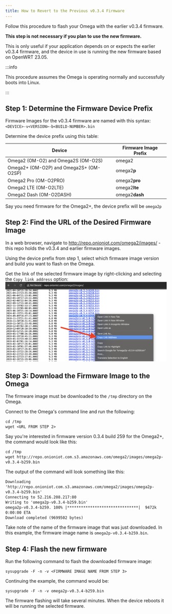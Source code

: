```yaml
---
title: How to Revert to the Previous v0.3.4 Firmware
---
```


Follow this procedure to flash your Omega with the earlier v0.3.4 firmware. 

**This step is not necessary if you plan to use the new firmware.**

This is only useful if your application depends on or expects the earlier v0.3.4 firmware, and the device in use is running the new firmware based on OpenWRT 23.05.

:::info

This procedure assumes the Omega is operating normally and successfully boots into Linux.

:::

## Step 1: Determine the Firmware Device Prefix

Firmware Images for the v0.3.4 firmware are named with this syntax: `<DEVICE>-v<VERSION>-b<BUILD-NUMBER>.bin`

Determine the device prefix using this table:

| Device                                  | Firmware Image Prefix |
|-----------------------------------------|-----------------------|
| Omega2 (OM-O2) and Omega2S (OM-O2S)     | omega2                |
| Omega2+ (OM-O2P) and Omega2S+ (OM-O2SP) | omega2**p**           |
| Omega2 Pro (OM-O2PRO)                   | omega2**pro**         |
| Omega2 LTE (OM-O2LTE)                   | omega2**lte**         |
| Omega2 Dash (OM-O2DASH)                 | omega2**dash**        |

Say you need firmware for the Omega2+, the device prefix will be `omega2p`

## Step 2: Find the URL of the Desired Firmware Image

In a web browser, navigate to http://repo.onioniot.com/omega2/images/ - this repo holds the v0.3.4 and earlier firmware images.

Using the device prefix from step 1, select which firmware image version and build you want to flash on the Omega.

Get the link of the selected firmware image by right-clicking and selecting the `Copy link address` option:
![copy link address](./img/copy-fw-url.png)

## Step 3: Download the Firmware Image to the Omega

The firmware image must be downloaded to the `/tmp` directory on the Omega. 

Connect to the Omega's command line and run the following: 

```
cd /tmp
wget <URL FROM STEP 2> 
```

Say you're interested in firmware version 0.3.4 build 259 for the Omega2+, the command would look like this:

```
cd /tmp
wget http://repo.onioniot.com.s3.amazonaws.com/omega2/images/omega2p-v0.3.4-b259.bin
```

The output of the command will look something like this:

```
Downloading 'http://repo.onioniot.com.s3.amazonaws.com/omega2/images/omega2p-v0.3.4-b259.bin'
Connecting to 52.216.208.217:80
Writing to 'omega2p-v0.3.4-b259.bin'
omega2p-v0.3.4-b259. 100% |*******************************|  9472k  0:00:00 ETA
Download completed (9699502 bytes)
```

Take note of the name of the firmware image that was just downloaded. In this example, the firmware image name is `omega2p-v0.3.4-b259.bin`.


## Step 4: Flash the new firmware

Run the following command to flash the downloaded firmware image:

```
sysupgrade -F -n -v <FIRMWARE IMAGE NAME FROM STEP 3>
```

Continuing the example, the command would be:

```
sysupgrade -F -n -v omega2p-v0.3.4-b259.bin
```

The firmware flashing will take several minutes. When the device reboots it will be running the selected firmware.